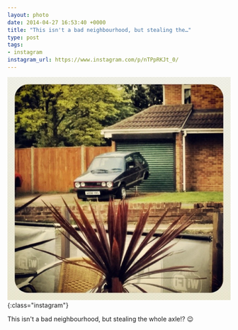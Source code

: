 ```yaml
---
layout: photo
date: 2014-04-27 16:53:40 +0000
title: "This isn't a bad neighbourhood, but stealing the…"
type: post
tags:
- instagram
instagram_url: https://www.instagram.com/p/nTPpRKJt_0/
---
```


![Instagram - nTPpRKJt_0](/img/nTPpRKJt_0.jpg){:class="instagram"}

This isn't a bad neighbourhood, but stealing the whole axle!? 😉

